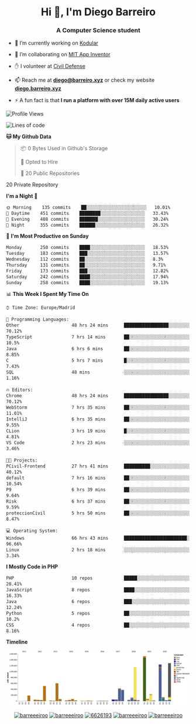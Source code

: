 <h1 align="center">Hi 👋, I'm Diego Barreiro</h1>
<h3 align="center">A Computer Science student</h3>

- 🔭 I’m currently working on [Kodular](https://www.kodular.io)

- 👯 I’m collaborating on [MIT App Inventor](https://github.com/mit-cml/appinventor-sources)

- ✋ I volunteer at [Civil Defense](https://proteccioncivil.sdc.gal)

- 📫 Reach me at **diego@barreiro.xyz** or check my website **[diego.barreiro.xyz](https://diego.barreiro.xyz)**

- ⚡ A fun fact is that **I run a platform with over 15M daily active users**

<!--START_SECTION:waka-->
![Profile Views](http://img.shields.io/badge/Profile%20Views-7-blue)

![Lines of code](https://img.shields.io/badge/From%20Hello%20World%20I%27ve%20Written-25.9%20million%20lines%20of%20code-blue)

**🐱 My Github Data** 

> 📦 0 Bytes Used in Github's Storage 
 > 
> 💼 Opted to Hire
 > 
> 📜 20 Public Repositories 
 > 
20 Private Repository 
 > 
**I'm a Night 🦉** 

```text
🌞 Morning    135 commits    ██░░░░░░░░░░░░░░░░░░░░░░░   10.01% 
🌆 Daytime    451 commits    ████████░░░░░░░░░░░░░░░░░   33.43% 
🌃 Evening    408 commits    ███████░░░░░░░░░░░░░░░░░░   30.24% 
🌙 Night      355 commits    ██████░░░░░░░░░░░░░░░░░░░   26.32%

```
📅 **I'm Most Productive on Sunday** 

```text
Monday       250 commits    ████░░░░░░░░░░░░░░░░░░░░░   18.53% 
Tuesday      183 commits    ███░░░░░░░░░░░░░░░░░░░░░░   13.57% 
Wednesday    112 commits    ██░░░░░░░░░░░░░░░░░░░░░░░   8.3% 
Thursday     131 commits    ██░░░░░░░░░░░░░░░░░░░░░░░   9.71% 
Friday       173 commits    ███░░░░░░░░░░░░░░░░░░░░░░   12.82% 
Saturday     242 commits    ████░░░░░░░░░░░░░░░░░░░░░   17.94% 
Sunday       258 commits    ████░░░░░░░░░░░░░░░░░░░░░   19.13%

```


📊 **This Week I Spent My Time On** 

```text
⌚︎ Time Zone: Europe/Madrid

💬 Programming Languages: 
Other                    48 hrs 24 mins      █████████████████░░░░░░░░   70.12% 
TypeScript               7 hrs 14 mins       ██░░░░░░░░░░░░░░░░░░░░░░░   10.5% 
Java                     6 hrs 6 mins        ██░░░░░░░░░░░░░░░░░░░░░░░   8.85% 
C                        5 hrs 7 mins        █░░░░░░░░░░░░░░░░░░░░░░░░   7.43% 
SQL                      48 mins             ░░░░░░░░░░░░░░░░░░░░░░░░░   1.16%

🔥 Editors: 
Chrome                   48 hrs 24 mins      █████████████████░░░░░░░░   70.12% 
WebStorm                 7 hrs 35 mins       ██░░░░░░░░░░░░░░░░░░░░░░░   11.01% 
IntelliJ                 6 hrs 35 mins       ██░░░░░░░░░░░░░░░░░░░░░░░   9.55% 
CLion                    3 hrs 19 mins       █░░░░░░░░░░░░░░░░░░░░░░░░   4.81% 
VS Code                  2 hrs 23 mins       ░░░░░░░░░░░░░░░░░░░░░░░░░   3.46%

🐱‍💻 Projects: 
PCivil-Frontend          27 hrs 41 mins      ██████████░░░░░░░░░░░░░░░   40.12% 
default                  7 hrs 16 mins       ██░░░░░░░░░░░░░░░░░░░░░░░   10.54% 
P9                       6 hrs 39 mins       ██░░░░░░░░░░░░░░░░░░░░░░░   9.64% 
Risk                     6 hrs 37 mins       ██░░░░░░░░░░░░░░░░░░░░░░░   9.59% 
proteccionCivil          5 hrs 50 mins       ██░░░░░░░░░░░░░░░░░░░░░░░   8.47%

💻 Operating System: 
Windows                  66 hrs 43 mins      ████████████████████████░   96.66% 
Linux                    2 hrs 18 mins       ░░░░░░░░░░░░░░░░░░░░░░░░░   3.34%

```

**I Mostly Code in PHP** 

```text
PHP                      10 repos            █████░░░░░░░░░░░░░░░░░░░░   20.41% 
JavaScript               8 repos             ████░░░░░░░░░░░░░░░░░░░░░   16.33% 
Java                     6 repos             ███░░░░░░░░░░░░░░░░░░░░░░   12.24% 
Python                   5 repos             ██░░░░░░░░░░░░░░░░░░░░░░░   10.2% 
CSS                      4 repos             ██░░░░░░░░░░░░░░░░░░░░░░░   8.16%

```


**Timeline**

![Chart not found](https://raw.githubusercontent.com/barreeeiroo/barreeeiroo/master/charts/bar_graph.png) 


<!--END_SECTION:waka-->

<p align="center">
<a href="https://twitter.com/barreeeiroo" target="blank"><img align="center" src="https://cdn.jsdelivr.net/npm/simple-icons@3.0.1/icons/twitter.svg" alt="barreeeiroo" height="20" width="20" /></a>
<a href="https://linkedin.com/in/barreeeiroo" target="blank"><img align="center" src="https://cdn.jsdelivr.net/npm/simple-icons@3.0.1/icons/linkedin.svg" alt="barreeeiroo" height="20" width="20" /></a>
<a href="https://stackoverflow.com/users/6626193" target="blank"><img align="center" src="https://cdn.jsdelivr.net/npm/simple-icons@3.0.1/icons/stackoverflow.svg" alt="6626193" height="20" width="20" /></a>
<a href="https://fb.com/barreeeiroo" target="blank"><img align="center" src="https://cdn.jsdelivr.net/npm/simple-icons@3.0.1/icons/facebook.svg" alt="barreeeiroo" height="20" width="20" /></a>
<a href="https://instagram.com/barreeeiroo" target="blank"><img align="center" src="https://cdn.jsdelivr.net/npm/simple-icons@3.0.1/icons/instagram.svg" alt="barreeeiroo" height="20" width="20" /></a>
</p>
